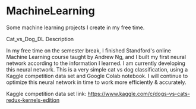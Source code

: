 # MachineLearning
 Some machine learning projects I create in my free time.

Cat_vs_Dog_DL Description

In my free time on the semester break, I finished Standford's online Machine Learning course taught by Andrew Ng, and I built my first neural network according to the information I learned. I am currently developing this neural network. This is a very simple cat vs dog classification, using a Kaggle competition data set and Google Colab notebook. I will continue to optimize this neural network in time to work more efficiently & accurately.

Kaggle competition data set link: https://www.kaggle.com/c/dogs-vs-cats-redux-kernels-edition
